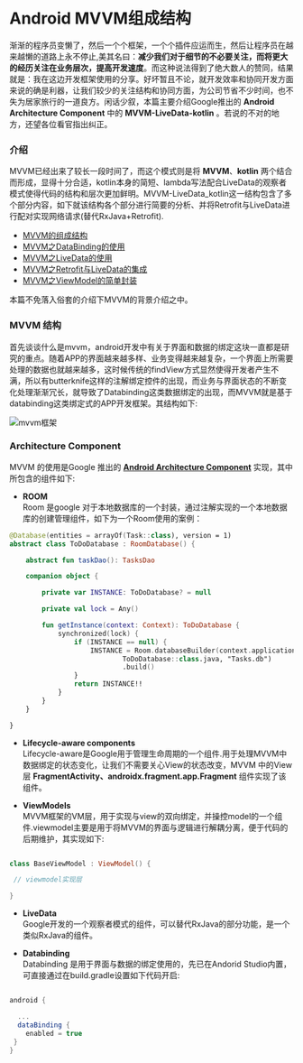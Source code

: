 # Android MVVM组成结构

渐渐的程序员变懒了，然后一个个框架，一个个插件应运而生，然后让程序员在越来越懒的道路上永不停止,美其名曰：**减少我们对于细节的不必要关注，而将更大的经历关注在业务层次，提高开发速度**。而这种说法得到了绝大数人的赞同，结果就是：我在这边开发框架使用的分享。好坏暂且不论，就开发效率和协同开发方面来说的确是利器，让我们较少的关注结构和协同方面，为公司节省不少时间，也不失为居家旅行的一道良方。闲话少叙，本篇主要介绍Google推出的 **Android Architecture Component** 中的 **MVVM-LiveData-kotlin** 。若说的不对的地方，还望各位看官指出纠正。


### 介绍  
MVVM已经出来了较长一段时间了，而这个模式则是将 **MVVM**、**kotlin** 两个结合而形成，显得十分合适，kotlin本身的简短、lambda写法配合LiveData的观察者模式使得代码的结构和层次更加鲜明。MVVM-LiveData_kotlin这一结构包含了多个部分内容，如下就该结构各个部分进行简要的分析、并将Retrofit与LiveData进行配对实现网络请求(替代RxJava+Retrofit).

   - [MVVM的组成结构](./mvvm.md)
   - [MVVM之DataBinding的使用](./databinding.md)
   - [MVVM之LiveData的使用](./livedata.md)
   - [MVVM之Retrofit与LiveData的集成](./mvvm_retrofit.md)
   - [MVVM之ViewModel的简单封装](./mvvm_use.md)

本篇不免落入俗套的介绍下MVVM的背景介绍之中。

### MVVM 结构
首先谈谈什么是mvvm，android开发中有关于界面和数据的绑定这块一直都是研究的重点。随着APP的界面越来越多样、业务变得越来越复杂，一个界面上所需要处理的数据也就越来越多，这时候传统的findView方式显然使得开发者产生不满，所以有butterknife这样的注解绑定控件的出现，而业务与界面状态的不断变化处理渐渐冗长，就导致了Databinding这类数据绑定的出现，而MVVM就是基于databinding这类绑定式的APP开发框架。其结构如下:

![mvvm框架](http://www.enjoytoday.cn/wp-content/uploads/2019/04/mvvm.jpeg)

### Architecture Component
MVVM 的使用是Google 推出的 **[Android Architecture Component](https://github.com/googlesamples/android-architecture-components)** 实现，其中所包含的组件如下:

- **ROOM**  
Room 是google 对于本地数据库的一个封装，通过注解实现的一个本地数据库的创建管理组件，如下为一个Room使用的案例：

```kotlin
@Database(entities = arrayOf(Task::class), version = 1)
abstract class ToDoDatabase : RoomDatabase() {

    abstract fun taskDao(): TasksDao

    companion object {

        private var INSTANCE: ToDoDatabase? = null

        private val lock = Any()

        fun getInstance(context: Context): ToDoDatabase {
            synchronized(lock) {
                if (INSTANCE == null) {
                    INSTANCE = Room.databaseBuilder(context.applicationContext,
                            ToDoDatabase::class.java, "Tasks.db")
                            .build()
                }
                return INSTANCE!!
            }
        }
    }

}

```

- **Lifecycle-aware components**  
Lifecycle-aware是Google用于管理生命周期的一个组件.用于处理MVVM中数据绑定的状态变化，让我们不需要关心View的状态改变，MVVM 中的View层 **FragmentActivity、androidx.fragment.app.Fragment**  组件实现了该组件。

- **ViewModels**  
MVVM框架的VM层，用于实现与view的双向绑定，并操控model的一个组件.viewmodel主要是用于将MVVM的界面与逻辑进行解耦分离，便于代码的后期维护，其实现如下:

```kotlin

class BaseViewModel : ViewModel() {

 // viewmodel实现层

}

```
- **LiveData**  
Google开发的一个观察者模式的组件，可以替代RxJava的部分功能，是一个类似RxJava的组件。

- **Databinding**  
Databinding 是用于界面与数据的绑定使用的，先已在Andorid Studio内置，可直接通过在build.gradle设置如下代码开启:

```gradle

android {

  ...
  dataBinding {
    enabled = true
 }
}
```
